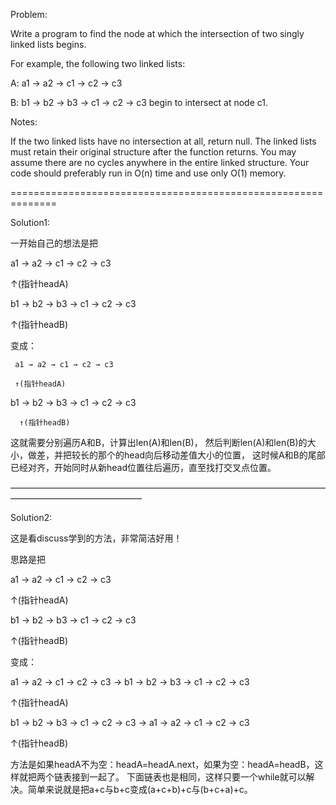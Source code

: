 Problem:

Write a program to find the node at which the intersection of two singly linked lists begins.


For example, the following two linked lists:

A:          a1 → a2 → c1 → c2 → c3
                   
                     
                               
B:     b1 → b2 → b3 → c1 → c2 → c3
begin to intersect at node c1.


Notes:

If the two linked lists have no intersection at all, return null.
The linked lists must retain their original structure after the function returns.
You may assume there are no cycles anywhere in the entire linked structure.
Your code should preferably run in O(n) time and use only O(1) memory.

==============================================================

Solution1:

一开始自己的想法是把 

a1 → a2 → c1 → c2 → c3	

↑(指针headA)

b1 → b2 → b3 → c1 → c2 → c3  

↑(指针headB)											

变成：	

     a1 → a2 → c1 → c2 → c3
     
     ↑(指针headA)
     
b1 → b2 → b3 → c1 → c2 → c3
 
      ↑(指针headB)
						
这就需要分别遍历A和B，计算出len(A)和len(B)，
然后判断len(A)和len(B)的大小，做差，并把较长的那个的head向后移动差值大小的位置，
这时候A和B的尾部已经对齐，开始同时从新head位置往后遍历，直至找打交叉点位置。

———————————————————————————————————————————————————

Solution2:

这是看discuss学到的方法，非常简洁好用！

思路是把 

a1 → a2 → c1 → c2 → c3 

↑(指针headA)

b1 → b2 → b3 → c1 → c2 → c3 

↑(指针headB)

变成：  

a1 → a2 → c1 → c2 → c3 → b1 → b2 → b3 → c1 → c2 → c3

↑(指针headA)

b1 → b2 → b3 → c1 → c2 → c3 → a1 → a2 → c1 → c2 → c3

↑(指针headB)

方法是如果headA不为空：headA=headA.next，如果为空：headA=headB，这样就把两个链表接到一起了。
下面链表也是相同，这样只要一个while就可以解决。简单来说就是把a+c与b+c变成(a+c+b)+c与(b+c+a)+c。	 

						
